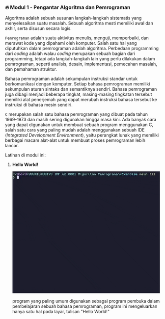 ### 🔥 Modul 1 - Pengantar Algoritma dan Pemrograman

Algoritma adalah sebuah susunan langkah-langkah sistematis yang menyelesaikan
suatu masalah. Sebuah algoritma mesti memiliki awal dan akhir, serta disusun
secara logis.

`Pemrograman` adalah suatu aktivitas menulis, menguji, memperbaiki, dan merawat
kode yang dipahami oleh komputer. Salah satu hal yang diputuhkan dalam
pemrograman adalah algoritma. Perbedaan programming dari _coding_ adalah walau
_coding_ merupakan sebuah bagian dari programming, tetapi ada langkah-langkah
lain yang perlu dilakukan dalam pemrograman, seperti analisis, desain,
implementasi, pemecahan masalah, dan pemahaman struktur.

Bahasa pemrograman adalah sekumpulan instruksi standar untuk berkomunikasi
dengan komputer. Setiap bahasa pemrograman memiliki sekumpulan aturan sintaks
dan semantiknya sendiri. Bahasa pemrograman juga dibagi menjadi beberapa
tingkat, masing-masing tingkatan tersebut memiliki alat penerjemah yang dapat
merubah instruksi bahasa tersebut ke instruksi di bahasa mesin sendiri.

`C` merupakan salah satu bahasa pemrograman yang dibuat pada tahun 1969-1973
dan masih sering digunakan hingga masa kini. Ada banyak cara yang dapat
digunakan untuk membuat sebuah program menggunakan C, salah satu cara yang
paling mudah adalah menggunakan sebuah IDE (_Integrated Development
Environment_), yaitu perangkat lunak yang memiliki berbagai macam alat-alat
untuk membuat proses pemrograman lebih lancar.

Latihan di modul ini:

1. **Hello World!**

   <div align='center'>
      <img src="/assets/Modul_1_Jobsheet_3.gif" width="540" />
   </div>

   program yang paling umum digunakan sebagai program pembuka
   dalam pembelajaran sebuah bahasa pemrograman, program ini mengeluarkan hanya
   satu hal pada layar, tulisan "Hello World!"

